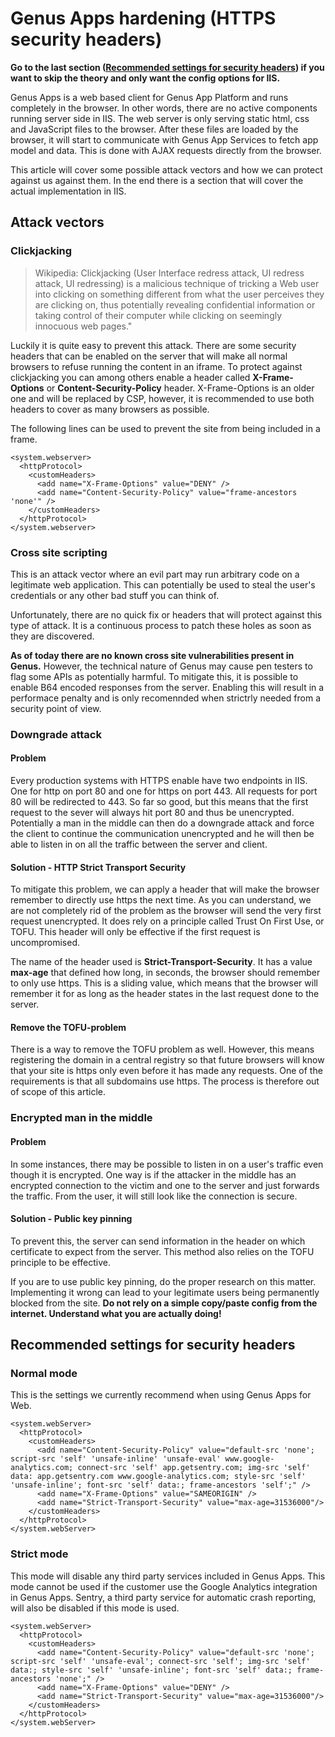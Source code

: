 # Genus Apps hardening (HTTPS security headers)

**Go to the last section ([Recommended settings for security headers](#recommended-settings-for-security-headers)) if you want to skip the theory and only want the config options for IIS.**

Genus Apps is a web based client for Genus App Platform and runs completely in the browser. In other words, there are no active components running server side in IIS. The web server is only serving static html, css and JavaScript files to the browser. After these files are loaded by the browser, it will start to communicate with Genus App Services to fetch app model and data. This is done with AJAX requests directly from the browser.

This article will cover some possible attack vectors and how we can protect against us against them. In the end there is a section that will cover the actual implementation in IIS.


## Attack vectors

### Clickjacking

> Wikipedia: Clickjacking (User Interface redress attack, UI redress attack, UI redressing) is a malicious technique of tricking a Web user into clicking on something different from what the user perceives they are clicking on, thus potentially revealing confidential information or taking control of their computer while clicking on seemingly innocuous web pages."

Luckily it is quite easy to prevent this attack. There are some security headers that can be enabled on the server that will make all normal browsers to refuse running the content in an iframe. To protect against clickjacking you can among others enable a header called **X-Frame-Options** or **Content-Security-Policy** header. X-Frame-Options is an older one and will be replaced by CSP, however, it is recommended to use both headers to cover as many browsers as possible.


The following lines can be used to prevent the site from being included in a frame.
```
<system.webserver>
  <httpProtocol>
    <customHeaders>
      <add name="X-Frame-Options" value="DENY" />
      <add name="Content-Security-Policy" value="frame-ancestors 'none'" />
    </customHeaders>
  </httpProtocol>
</system.webserver>
```

### Cross site scripting
This is an attack vector where an evil part may run arbitrary code on a legitimate web application. This can potentially be used to steal the user's credentials or any other bad stuff you can think of.

Unfortunately, there are no quick fix or headers that will protect against this type of attack. It is a continuous process to patch these holes as soon as they are discovered.

**As of today there are no known cross site vulnerabilities present in Genus.** However, the technical nature of Genus may cause pen testers to flag some APIs as potentially harmful. To mitigate this, it is possible to enable B64 encoded responses from the server. Enabling this will result in a performace penalty and is only recomennded when strictrly needed from a security point of view.


### Downgrade attack
#### Problem
Every production systems with HTTPS enable have two endpoints in IIS. One for http on port 80 and one for https on port 443. All requests for port 80 will be redirected to 443. So far so good, but this means that the first request to the sever will always hit port 80 and thus be unencrypted. Potentially a man in the middle can then do a downgrade attack and force the client to continue the communication unencrypted and he will then be able to listen in on all the traffic between the server and client.

#### Solution - HTTP Strict Transport Security
To mitigate this problem, we can apply a header that will make the browser remember to directly use https the next time. As you can understand, we are not completely rid of the problem as the browser will send the very first request unencrypted. It does rely on a principle called Trust On First Use, or TOFU. This header will only be effective if the first request is uncompromised.

The name of the header used is **Strict-Transport-Security**. It has a value **max-age** that defined how long, in seconds, the browser should remember to only use https. This is a sliding value, which means that the browser will remember it for as long as the header states in the last request done to the server.

#### Remove the TOFU-problem
There is a way to remove the TOFU problem as well. However, this means registering the domain in a central registry so that future browsers will know that your site is https only even before it has made any requests. One of the requirements is that all subdomains use https. The process is therefore out of scope of this article.

### Encrypted man in the middle

#### Problem
In some instances, there may be possible to listen in on a user's traffic even though it is encrypted. One way is if the attacker in the middle has an encrypted connection to the victim and one to the server and just forwards the traffic. From the user, it will still look like the connection is secure.

#### Solution - Public key pinning
To prevent this, the server can send information in the header on which certificate to expect from the server. This method also relies on the TOFU principle to be effective.

If you are to use public key pinning, do the proper research on this matter. Implementing it wrong can lead to your legitimate users being permanently blocked from the site. **Do not rely on a simple copy/paste config from the internet. Understand what you are actually doing!**


## Recommended settings for security headers

### Normal mode
This is the settings we currently recommend when using Genus Apps for Web.

```
<system.webServer>
  <httpProtocol>
    <customHeaders>
      <add name="Content-Security-Policy" value="default-src 'none'; script-src 'self' 'unsafe-inline' 'unsafe-eval' www.google-analytics.com; connect-src 'self' app.getsentry.com; img-src 'self' data: app.getsentry.com www.google-analytics.com; style-src 'self' 'unsafe-inline'; font-src 'self' data:; frame-ancestors 'self';" />
      <add name="X-Frame-Options" value="SAMEORIGIN" />
      <add name="Strict-Transport-Security" value="max-age=31536000"/>
    </customHeaders>
  </httpProtocol>
</system.webServer>
```

### Strict mode
This mode will disable any third party services included in Genus Apps. This mode cannot be used if the customer use the Google Analytics integration in Genus Apps. Sentry, a third party service for automatic crash reporting, will also be disabled if this mode is used.

```
<system.webServer>
  <httpProtocol>
    <customHeaders>
      <add name="Content-Security-Policy" value="default-src 'none'; script-src 'self' 'unsafe-eval'; connect-src 'self'; img-src 'self' data:; style-src 'self' 'unsafe-inline'; font-src 'self' data:; frame-ancestors 'none';" />
      <add name="X-Frame-Options" value="DENY" />
      <add name="Strict-Transport-Security" value="max-age=31536000"/>
    </customHeaders>
  </httpProtocol>
</system.webServer>
```